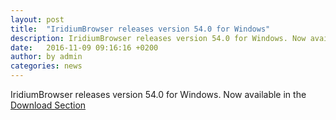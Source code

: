 ```yaml
---
layout: post
title:  "IridiumBrowser releases version 54.0 for Windows"
description: IridiumBrowser releases version 54.0 for Windows. Now available for Download.
date:   2016-11-09 09:16:16 +0200
author:	by admin
categories: news
---
```


IridiumBrowser releases version 54.0 for Windows. Now available in the [Download Section](/download.html "download version 54.0 for Windows")
